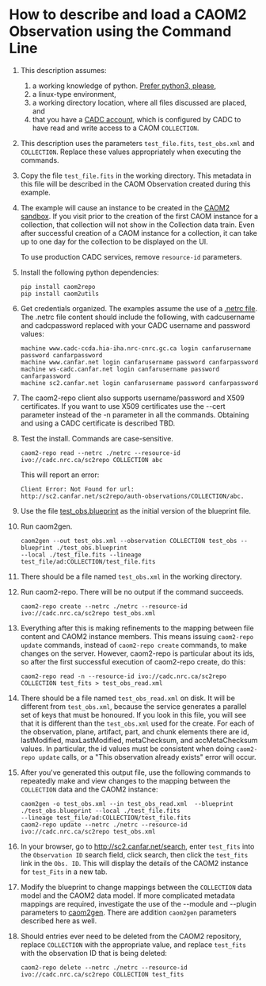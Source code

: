 # How to describe and load a CAOM2 Observation using the Command Line

1. This description assumes:
    1. a working knowledge of python. [Prefer python3, please](https://pythonclock.org/),
    1. a linux-type environment,
    1. a working directory location, where all files discussed are placed, and
    1. that you have a [CADC account](http://www.cadc-ccda.hia-iha.nrc-cnrc.gc.ca/en/auth/request.html), which is configured by CADC to have read and write access to a CAOM `COLLECTION`.

1. This description uses the parameters `test_file.fits`, `test_obs.xml` and `COLLECTION`. Replace these values appropriately when executing the commands.

1. Copy the file `test_file.fits` in the working directory. This metadata in this file will be described in the CAOM Observation created during this example.

1. The example will cause an instance to be created in the [CAOM2 sandbox](http://sc2.canfar.net/search/).  If you visit prior to the creation of the first CAOM instance for a collection, that collection will not show in the Collection data train. Even after successful creation of a CAOM instance for a collection, it can take up to one day for the collection to be displayed on the UI.

    To use production CADC services, remove `resource-id` parameters.

1. Install the following python dependencies:

    ```
    pip install caom2repo
    pip install caom2utils
    ```

1. Get credentials organized. The examples assume the use of a [.netrc file](https://www.systutorials.com/docs/linux/man/5-netrc/). The .netrc file content should include the following, with cadcusername and cadcpassword replaced with your CADC username and password values:

    ````
    machine www.cadc-ccda.hia-iha.nrc-cnrc.gc.ca login canfarusername password canfarpassword
    machine www.canfar.net login canfarusername password canfarpassword
    machine ws-cadc.canfar.net login canfarusername password canfarpassword
    machine sc2.canfar.net login canfarusername password canfarpassword
    ````

1. The caom2-repo client also supports username/password and X509 certificates. If you want to use X509 
certificates use the --cert parameter instead of the -n parameter in all the commands. Obtaining and using a CADC certificate is described TBD.

1. Test the install. Commands are case-sensitive.

    ```
    caom2-repo read --netrc ./netrc --resource-id ivo://cadc.nrc.ca/sc2repo COLLECTION abc
    ```

    This will report an error:

    ```
    Client Error: Not Found for url: http://sc2.canfar.net/sc2repo/auth-observations/COLLECTION/abc.
    ```

1. Use the file [test_obs.blueprint](https://github.com/opencadc-metadata-curation/collection2caom2/blob/master/test_obs.blueprint) as the initial version of the blueprint file.

1. Run caom2gen.

    ```
    caom2gen --out test_obs.xml --observation COLLECTION test_obs --blueprint ./test_obs.blueprint 
    --local ./test_file.fits --lineage test_file/ad:COLLECTION/test_file.fits
    ```

1. There should be a file named `test_obs.xml` in the working directory.

1. Run caom2-repo. There will be no output if the command succeeds.

    ```
    caom2-repo create --netrc ./netrc --resource-id ivo://cadc.nrc.ca/sc2repo test_obs.xml
    ```

1. Everything after this is making refinements to the mapping between file content and CAOM2 instance members. This means issuing `caom2-repo update` commands, instead of `caom2-repo create` commands, to make changes on the server. However, caom2-repo is particular about its ids, so after the first successful execution of caom2-repo create, do this:

    ```
    caom2-repo read -n --resource-id ivo://cadc.nrc.ca/sc2repo COLLECTION test_fits > test_obs_read.xml
    ```

1. There should be a file named `test_obs_read.xml` on disk. It will be different from `test_obs.xml`, because the service generates a parallel set of keys that must be honoured. If you look in this file, you will see that it is different than the `test_obs.xml` used for the create. For each of the observation, plane, artifact, part, and chunk elements there are id, lastModified, maxLastModified, metaChecksum, and accMetaChecksum values. In particular, the id values must be consistent when doing `caom2-repo update` calls, or a "This observation already exists" error will occur.

1. After you've generated this output file, use the following commands to repeatedly make and view changes to the mapping between the `COLLECTION` data and the CAOM2 instance:

    ```
    caom2gen -o test_obs.xml --in test_obs_read.xml  --blueprint ./test_obs.blueprint --local ./test_file.fits 
    --lineage test_file/ad:COLLECTION/test_file.fits
    caom2-repo update --netrc ./netrc --resource-id ivo://cadc.nrc.ca/sc2repo test_obs.xml
    ```

1. In your browser, go to http://sc2.canfar.net/search, enter `test_fits` into the `Observation ID` search field, click search, then click the `test_fits` link in the `Obs. ID`. This will display the details of the CAOM2 instance for `test_Fits` in a new tab.

1. Modify the blueprint to change mappings between the `COLLECTION` data model and the CAOM2 data model. If more complicated metadata mappings are required, investigate the use of the --module and --plugin parameters to [caom2gen](https://github.com/opencadc/caom2tools/tree/master/caom2utils). There are addition `caom2gen` parameters described here as well.

1. Should entries ever need to be deleted from the CAOM2 repository, replace `COLLECTION` with the appropriate value, and replace `test_fits` with the observation ID that is being deleted:

    ```
    caom2-repo delete --netrc ./netrc --resource-id ivo://cadc.nrc.ca/sc2repo COLLECTION test_fits
    ```
